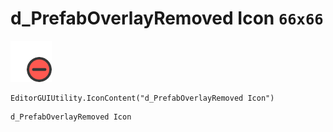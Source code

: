 # d_PrefabOverlayRemoved Icon `66x66`
<img src="/img/d_PrefabOverlayRemoved%20Icon.png" width=66 height=66>

``` CSharp
EditorGUIUtility.IconContent("d_PrefabOverlayRemoved Icon")
```
```
d_PrefabOverlayRemoved Icon
```
